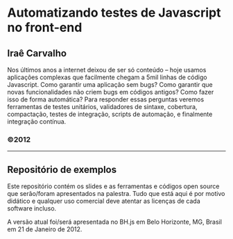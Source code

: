 Automatizando testes de Javascript no front-end
===============================================

## Iraê Carvalho

Nos últimos anos a internet deixou de ser só conteúdo – hoje usamos aplicações complexas que facilmente chegam a 5mil linhas de código Javascript. Como garantir uma aplicação sem bugs? Como garantir que novas funcionalidades não criem bugs em códigos antigos? Como fazer isso de forma automática? Para responder essas perguntas veremos ferramentas de testes unitários, validadores de sintaxe, cobertura, compactação, testes de integração, scripts de automação, e finalmente integração contínua.

### ©2012

----------------------------------------------------------------------

## Repositório de exemplos

Este repositório contém os slides e as ferramentas e códigos open source que serão/foram apresentados na palestra. Tudo que está aqui é por motivo didático e qualquer uso comercial deve atentar as licenças de cada software incluso.

A versão atual foi/será apresentada no BH.js em Belo Horizonte, MG, Brasil em 21 de Janeiro de 2012.
